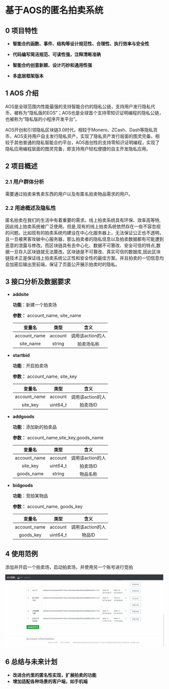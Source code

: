 # 基于AOS的匿名拍卖系统

## 0 项目特性

- **智能合约函数、事件、结构等设计规范性、合理性、执行效率与安全性**

- **代码编写简洁规范、可读性强，注释清晰准确**

- **智能合约创意新颖、设计巧妙和通用性强**

- **多底层框架版本**

## 1 AOS 介绍

AOS是全球范围内性能最强的支持智能合约的隐私公链，支持用户发行隐私代币，被称为“隐私版的EOS”；AOS也是全球首个支持零知识证明编程的隐私公链，也被称为“隐私版的小程序开发平台”。

AOS开创和引领隐私区块链3.0时代，相较于Monero、ZCash、Dash等隐私货币，AOS支持用户自主发行隐私资产，实现了隐私资产发行层面的图灵完备。相较于其他普通的隐私智能合约平台，AOS首创性的支持零知识证明编程，实现了隐私应用编程层面的图灵完备，即支持用户轻松便捷的自主开发隐私应用。

## 2 项目概述

### 2.1 用户群体分析

需要通过拍卖来售卖东西的用户以及有匿名拍卖物品需求的用户。

### 2.2 用途概述及隐私性

匿名拍卖在我们的生活中有着重要的需求。线上拍卖系统具有环保、效率高等特,因此线上拍卖系统被广泛使用。但是,现有的线上拍卖系统依然存在一些不容忽视的问题。比如现有的拍卖系统均建设在中心化服务器上，无法保证公正也不透明，且一旦被黑客攻破中心服务器，那么拍卖者的隐私信息以及拍卖数据都有可能遭到恶意的泄露与修改。而区块链具有去中心化、数据不可篡改、安全可信的特点,数据一旦存入区块链就无法篡改。区块链是不可篡改、真实可信的数据库,因此区块链技术正是保证线上拍卖系统公正性和安全性的最佳方案。并且拍卖的一切信息均会加密后输出至前端，保证了页面公开展示拍卖时的隐私。

## 3 接口分析及数据要求

- **addsite**

  **功能**：新建一个拍卖场

  **参数：** account_name, site_name

  | 变量名 | 类型  |        含义         |
  | :----: | :--: | :-----------------: |
  | account_name  | account | 调用该action的人  |
  |   site_name  | string | 拍卖场名称 |

- **startbid**

  **功能**：开启拍卖场

  **参数：** account_name, site_key

  | 变量名 | 类型  |        含义         |
  | :----: | :--: | :-----------------: |
  | account_name  | account | 调用该action的人  |
  |   site_key  | uint64_t | 拍卖场ID |

- **addgoods**

  **功能**：添加新的拍卖品

  **参数：** account_name,site_key,goods_name

  | 变量名 | 类型  |        含义         |
  | :----: | :--: | :-----------------: |
  | account_name  | account | 调用该action的人  |
  |   site_key  | uint64_t | 拍卖场ID |
  |   goods_name  | string | 物品名称 |

- **bidgoods**

  **功能**：竞拍某物品

  **参数：** account_name, goods_key

  | 变量名 | 类型  |        含义         |
  | :----: | :--: | :-----------------: |
  | account_name  | account | 调用该action的人  |
  |  goods_key  | uint64_t | 物品ID |


## 4 使用范例

 添加并开启一个拍卖场，启动拍卖场，并使用另一个账号进行竞拍

![](1.gif)

## 6 总结与未来计划

- **改进合约里的匿名性实现，扩展拍卖的功能**
- **增加适配各种场景的客户端，如手机端**

